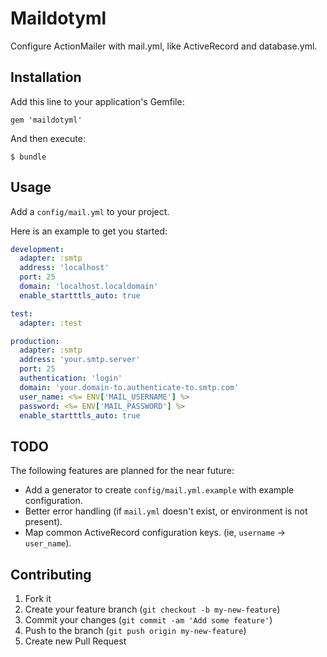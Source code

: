 # Maildotyml

Configure ActionMailer with mail.yml, like ActiveRecord and database.yml.

## Installation

Add this line to your application's Gemfile:

    gem 'maildotyml'

And then execute:

    $ bundle

## Usage

Add a `config/mail.yml` to your project.

Here is an example to get you started:

```yaml
development:
  adapter: :smtp
  address: 'localhost'
  port: 25
  domain: 'localhost.localdomain'
  enable_startttls_auto: true

test:
  adapter: :test

production:
  adapter: :smtp
  address: 'your.smtp.server'
  port: 25
  authentication: 'login'
  domain: 'your.domain-to.authenticate-to.smtp.com'
  user_name: <%= ENV['MAIL_USERNAME'] %>
  password: <%= ENV['MAIL_PASSWORD'] %>
  enable_startttls_auto: true
```

## TODO

The following features are planned for the near future:

* Add a generator to create `config/mail.yml.example` with example configuration.
* Better error handling (if `mail.yml` doesn't exist, or environment is not present).
* Map common ActiveRecord configuration keys.
  (ie, `username` -> `user_name`).

## Contributing

1. Fork it
2. Create your feature branch (`git checkout -b my-new-feature`)
3. Commit your changes (`git commit -am 'Add some feature'`)
4. Push to the branch (`git push origin my-new-feature`)
5. Create new Pull Request
